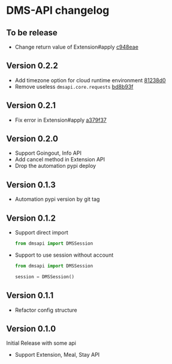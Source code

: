 # DMS-API changelog

## To be release

  - Change return value of Extension#apply [c948eae]

[c948eae]: https://github.com/dmsapi/python/commit/c948eaee4a29484e1db1c4cd7b62de20dc8fb7e5

## Version 0.2.2

  - Add timezone option for cloud runtime environment [81238d0]
  - Remove useless `dmsapi.core.requests` [bd8b93f]
  
[81238d0]: https://github.com/dmsapi/python/commit/81238d045215e4129746cd9689312b9159b4f2b8
[bd8b93f]: https://github.com/dmsapi/python/commit/bd8b93fee8bb5bbf661df2b7cd3bc303d6565bf6

## Version 0.2.1

  - Fix error in Extension#apply [a379f37]
  
[a379f37]: https://github.com/dmsapi/python/commit/a379f3786a96723315c43ae8d85ec7628513fcfb

## Version 0.2.0

  - Support Goingout, Info API
  - Add cancel method in Extension API
  - Drop the automation pypi deploy

## Version 0.1.3

  - Automation pypi version by git tag

## Version 0.1.2

  - Support direct import
    ```python
    from dmsapi import DMSSession
    ```
    
  - Support to use session without account
    ```python
    from dmsapi import DMSSession
    
    session = DMSSession()
    ```

## Version 0.1.1
  - Refactor config structure

## Version 0.1.0
Initial Release with some api

  - Support Extension, Meal, Stay API